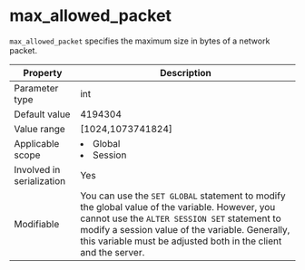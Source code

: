 max_allowed_packet
=======================================
<!-- # docslug#/oceanbase-database/oceanbase-database/V4.0.0/max_allowed_packet-1-2-3 -->
`max_allowed_packet` specifies the maximum size in bytes of a network packet.


| **Property** | **Description** |
|---------|--------------------------------------------------------------------------------------------------------------------|
| Parameter type | int |
| Default value | 4194304 |
| Value range | [1024,1073741824] |
| Applicable scope | <li> Global   <li> Session |
| Involved in serialization | Yes |
| Modifiable | You can use the `SET GLOBAL` statement to modify the global value of the variable. However, you cannot use the `ALTER SESSION SET` statement to modify a session value of the variable. Generally, this variable must be adjusted both in the client and the server.  |


